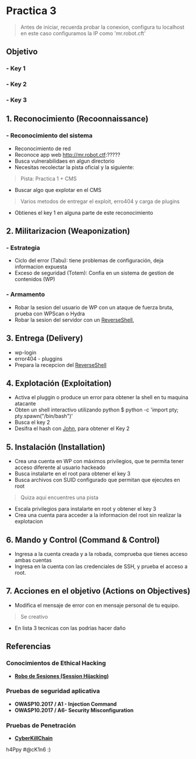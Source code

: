 # Practica 3 

> Antes de iniciar, recuerda probar la conexion, configura tu localhost en este caso configuramos la IP como 'mr.robot.cft'

## Objetivo
### - Key 1
### - Key 2
### - Key 3

## 1. Reconocimiento (Recoonnaissance)
### - Reconocimiento del sistema
- Reconocimiento de red
- Reconoce app web http://mr.robot.ctf:?????
- Busca vulnerabilidaes en algun directorio
- Necesitas recolectar la pista oficial y la siguiente:
> Pista: Practica 1 + CMS
- Buscar algo que explotar en el CMS
> Varios metodos de entregar el exploit, erro404 y carga de plugins
- Obtienes el key 1 en alguna parte de este reconocimiento

## 2. Militarizacion (Weaponization)
### - Estrategia
- Ciclo del error (Tabu): tiene problemas de configuración, deja informacion expuesta
- Exceso de seguridad (Totem):  Confia en un sistema de gestion de contenidos (WP)
	
### - Armamento 
- Robar la sesion del usuario de WP con un ataque de fuerza bruta, prueba con WPScan o Hydra
- Robar la sesion del servidor con un [ReverseShell](https://github.com/heanczko311299/githack/blob/main/Trucos/ReverseShell.md), 

## 3. Entrega (Delivery)
- wp-login
- error404 - pluggins
- Prepara la recepcion del [ReverseShell](https://github.com/heanczko311299/githack/blob/main/Trucos/ReverseShell.md)
		
## 4. Explotación (Exploitation)
- Activa el pluggin o produce un error para obtener la shell en tu maquina atacante
- Obten un shell interactivo utilizando python
	$ python -c 'import pty; pty.spawn("/bin/bash")'
- Busca el key 2
- Desifra el hash con [John](https://github.com/openwall/john), para obtener el Key 2
	
## 5. Instalación (Installation)
- Crea una cuenta en WP con máximos privilegios, que te permita tener acceso diferente al usuario hackeado
- Busca instalarte en el root para obtener el key 3
- Busca archivos con SUID configurado que permitan que ejecutes en root
> Quiza aqui encuentres una pista
- Escala privilegios para instalarte en root y obtener el key 3
- Crea una cuenta para acceder a la informacion del root sin realizar la explotacion
	
## 6. Mando y Control (Command & Control)
- Ingresa a la cuenta creada y a la robada, comprueba que tienes acceso ambas cuentas
- Ingresa en la cuenta con las credenciales de SSH, y prueba el acceso a root.
		
## 7. Acciones en el objetivo (Actions on Objectives)
- Modifica el mensaje de error con en mensaje personal de tu equipo.
> Se creativo
- En lista 3 tecnicas con las podrias hacer daño

## Referencias

### Conocimientos de Ethical Hacking
* **[Robo de Sesiones (Session Hijacking)](https://github.com/heanczko311299/CEH/blob/main/11/README.md)**

### Pruebas de seguridad aplicativa 
* **OWASP10.2017 / A1 - Injection Command** 
* **OWASP10.2017 / A6- Security Misconfiguration**

### Pruebas de Penetración
* **[CyberKillChain](https://github.com/heanczko311299/githack/tree/main/Metodologias/CyberKillChain/README.md)**

h4Ppy #@cK1n6 :)
